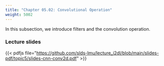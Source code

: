 ```yaml
---
title: "Chapter 05.02: Convolutional Operation"
weight: 5002
---
```

In this subsection, we introduce filters and the convolution operation.

<!--more-->

### Lecture slides

{{< pdfjs file="https://github.com/slds-lmu/lecture_i2dl/blob/main/slides-pdf/topic5/slides-cnn-conv2d.pdf" >}}

